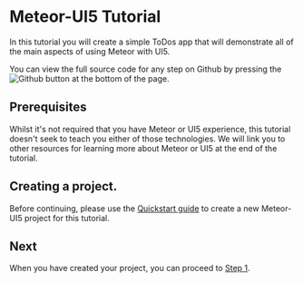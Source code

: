 # Meteor-UI5 Tutorial
In this tutorial you will create a simple ToDos app that will demonstrate all of the main aspects of using Meteor with UI5.

You can view the full source code for any step on Github by pressing the ![Github](art/icons/GitHub-Mark-32px.png) button at the bottom of the page.

## Prerequisites
Whilst it's not required that you have Meteor or UI5 experience, this tutorial doesn't seek to teach you either of those technologies.  We will link you to other resources for learning more about Meteor or UI5 at the end of the tutorial.

## Creating a project.
Before continuing, please use the [Quickstart guide](/#/docs/quickstart) to create a new Meteor-UI5 project for this tutorial.

## Next
When you have created your project, you can proceed to [Step 1](/#/tutorial/mongo/step/01).
